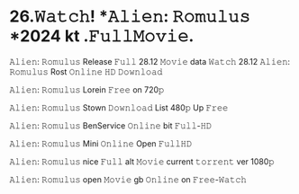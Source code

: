 # 26.𝚆𝚊𝚝𝚌𝚑! *𝙰𝚕𝚒𝚎𝚗: 𝚁𝚘𝚖𝚞𝚕𝚞𝚜 *2024 kt .𝙵𝚞𝚕𝚕𝙼𝚘𝚟𝚒𝚎. 
𝙰𝚕𝚒𝚎𝚗: 𝚁𝚘𝚖𝚞𝚕𝚞𝚜 Release 𝙵𝚞𝚕𝚕 28.12 𝙼𝚘𝚟𝚒𝚎 data
𝚆𝚊𝚝𝚌𝚑 28.12 𝙰𝚕𝚒𝚎𝚗: 𝚁𝚘𝚖𝚞𝚕𝚞𝚜 Rost 𝙾𝚗𝚕𝚒𝚗𝚎 𝙷𝙳 𝙳𝚘𝚠𝚗𝚕𝚘𝚊𝚍

𝙰𝚕𝚒𝚎𝚗: 𝚁𝚘𝚖𝚞𝚕𝚞𝚜 Lorein 𝙵𝚛𝚎𝚎 on 720𝚙

𝙰𝚕𝚒𝚎𝚗: 𝚁𝚘𝚖𝚞𝚕𝚞𝚜 Stown 𝙳𝚘𝚠𝚗𝚕𝚘𝚊𝚍 List 480𝚙 Up 𝙵𝚛𝚎𝚎

𝙰𝚕𝚒𝚎𝚗: 𝚁𝚘𝚖𝚞𝚕𝚞𝚜 BenService 𝙾𝚗𝚕𝚒𝚗𝚎 bit 𝙵𝚞𝚕𝚕-𝙷𝙳

𝙰𝚕𝚒𝚎𝚗: 𝚁𝚘𝚖𝚞𝚕𝚞𝚜 Mini 𝙾𝚗𝚕𝚒𝚗𝚎 Open 𝙵𝚞𝚕𝚕𝙷𝙳 

𝙰𝚕𝚒𝚎𝚗: 𝚁𝚘𝚖𝚞𝚕𝚞𝚜 nice 𝙵𝚞𝚕𝚕 alt 𝙼𝚘𝚟𝚒𝚎 current 𝚝𝚘𝚛𝚛𝚎𝚗𝚝 ver 1080𝚙

𝙰𝚕𝚒𝚎𝚗: 𝚁𝚘𝚖𝚞𝚕𝚞𝚜 open 𝙼𝚘𝚟𝚒𝚎 gb 𝙾𝚗𝚕𝚒𝚗𝚎 on 𝙵𝚛𝚎𝚎-𝚆𝚊𝚝𝚌𝚑
